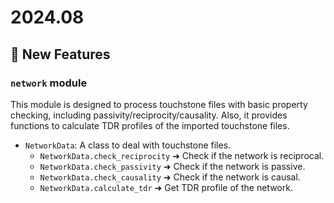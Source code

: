 <!--Author:szuhsien.feng, Host:https://wiki.realtek.com/rest/api, SpaceKey:PKGSW, PageID:608178368, GitHub:https://github.com/Realtek-Package-Software-Group/RT-CKT-API/blob/main/CHANGE_LOG.md-->
# 2024.08


## 🎉 New Features

<h3><code>network</code>  module</h3>

This module is designed to process touchstone files with basic property checking, including passivity/reciprocity/causality.
Also, it provides functions to calculate TDR profiles of the imported touchstone files.


- `NetworkData`: A class to deal with touchstone files.
    - `NetworkData.check_reciprocity` ➜ Check if the network is reciprocal.
    - `NetworkData.check_passivity` ➜ Check if the network is passive.
    - `NetworkData.check_causality` ➜ Check if the network is causal.
    - `NetworkData.calculate_tdr` ➜ Get TDR profile of the network.
